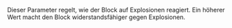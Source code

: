 Dieser Parameter regelt, wie der Block auf Explosionen reagiert. Ein höherer Wert macht den Block widerstandsfähiger gegen Explosionen.